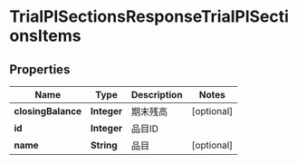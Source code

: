 

# TrialPlSectionsResponseTrialPlSectionsItems


## Properties

Name | Type | Description | Notes
------------ | ------------- | ------------- | -------------
**closingBalance** | **Integer** | 期末残高 |  [optional]
**id** | **Integer** | 品目ID | 
**name** | **String** | 品目 |  [optional]



